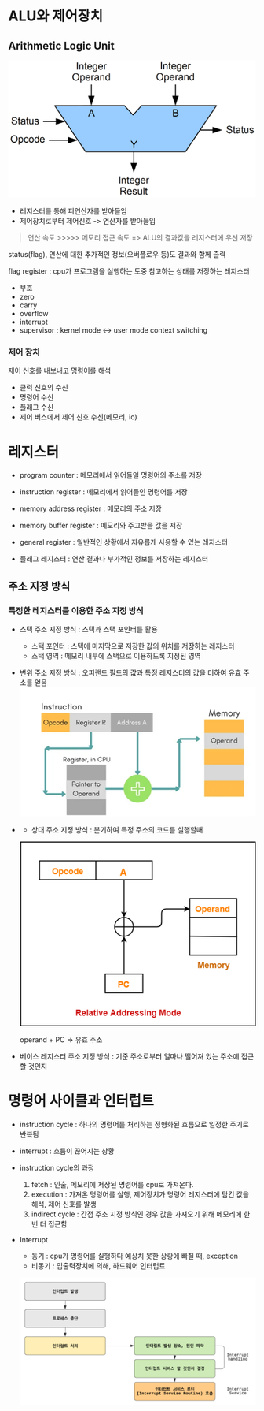 # ALU와 제어장치

## Arithmetic Logic Unit
![alt text](./img/image.png)

- 레지스터를 통해 피연산자를 받아들임
- 제어장치로부터 제어신호 -> 연산자를 받아들임

 > 연산 속도 >>>>> 메모리 접근 속도 => ALU의 결과값을 레지스터에 우선 저장
 
 status(flag), 연산에 대한 추가적인 정보(오버플로우 등)도 결과와 함께 출력
 
 flag register : cpu가 프로그램을 실행하는 도중 참고하는 상태를 저장하는 레지스터
- 부호
- zero
- carry
- overflow
- interrupt
- supervisor : kernel mode <-> user mode context switching

### 제어 장치
제어 신호를 내보내고 명령어를 해석
- 클럭 신호의 수신
- 명령어 수신
- 플래그 수신
- 제어 버스에서 제어 신호 수신(메모리, io)
 
# 레지스터
- program counter : 메모리에서 읽어들일 명령어의 주소를 저장
- instruction register : 메모리에서 읽어들인 명령어를 저장
- memory address register : 메모리의 주소 저장
- memory buffer register : 메모리와 주고받을 값을 저장

- general register : 일반적인 상황에서 자유롭게 사용할 수 있는 레지스터
- 플래그 레지스터 : 연산 결과나 부가적인 정보를 저장하는 레지스터

## 주소 지정 방식
### 특정한 레지스터를 이용한 주소 지정 방식
-  스택 주소 지정 방식 : 스택과 스택 포인터를 활용
   -  스택 포인터 : 스택에 마지막으로 저장한 값의 위치를 저장하는 레지스터
   -  스택 영역 : 메모리 내부에 스택으로 이용하도록 지정된 영역
- 변위 주소 지정 방식 : 오퍼랜드 필드의 값과 특정 레지스터의 값을 더하여 유효 주소를 얻음![Alt text](displacement-addressing-mode.webp)
- 
  - 상대 주소 지정 방식 : 분기하여 특정 주소의 코드를 실행할때
  
  ![Alt text](Relative-Addressing-Mode-Addressing-Modes.png)
  
  operand + PC => 유효 주소

- 베이스 레지스터 주소 지정 방식 : 기준 주소로부터 얼마나 떨어져 있는 주소에 접근할 것인지

# 명령어 사이클과 인터럽트
- instruction cycle : 하나의 명령어를 처리하는 정형화된 흐름으로 일정한 주기로 반복됨
- interrupt : 흐름이 끊어지는 상황

- instruction cycle의 과정
  
  1. fetch : 인출, 메모리에 저장된 명령어를 cpu로 가져온다.
  2. execution : 가져온 명령어를 실행, 제어장치가 명령어 레지스터에 담긴 값을 해석, 제어 신호를 발생
  3. indirect cycle : 간접 주소 지정 방식인 경우 값을 가져오기 위해 메모리에 한번 더 접근함
   
- Interrupt
  - 동기 : cpu가 명령어를 실행하다 예상치 못한 상황에 빠질 때, exception
  - 비동기 : 입출력장치에 의해, 하드웨어 인터럽트
  
  ![Alt text](image-1.png)